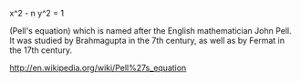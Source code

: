 <html><body><p>x^2 - n y^2 = 1 	



(Pell's equation) which is named after the English mathematician John Pell. It was studied by Brahmagupta in the 7th century, as well as by Fermat in the 17th century.



http://en.wikipedia.org/wiki/Pell%27s_equation</p></body></html>